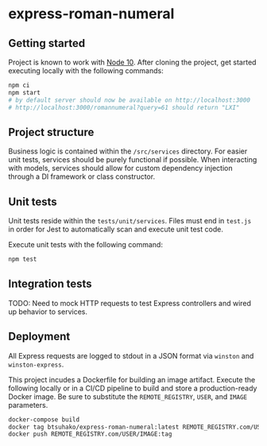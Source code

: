 # express-roman-numeral

## Getting started

Project is known to work with [Node 10](https://nodejs.org/en/download/releases/). After cloning the project, get started executing locally with the following commands:

```bash
npm ci
npm start
# by default server should now be available on http://localhost:3000
# http://localhost:3000/romannumeral?query=61 should return "LXI"
```

## Project structure

Business logic is contained within the `/src/services` directory. For easier unit tests, services should be purely functional if possible. When interacting with models, services should allow for custom dependency injection through a DI framework or class constructor.

## Unit tests

Unit tests reside within the `tests/unit/services`. Files must end in `test.js` in order for Jest to automatically scan and execute unit test code.

Execute unit tests with the following command:

```bash
npm test
```

## Integration tests

TODO: Need to mock HTTP requests to test Express controllers and wired up behavior to services.

## Deployment

All Express requests are logged to stdout in a JSON format via `winston` and `winston-express`.

This project incudes a Dockerfile for building an image artifact. Execute the following locally or in a CI/CD pipeline to build and store a production-ready Docker image. Be sure to substitute the `REMOTE_REGISTRY`, `USER`, and `IMAGE` parameters.

```bash
docker-compose build
docker tag btsuhako/express-roman-numeral:latest REMOTE_REGISTRY.com/USER/IMAGE:tag
docker push REMOTE_REGISTRY.com/USER/IMAGE:tag
```
